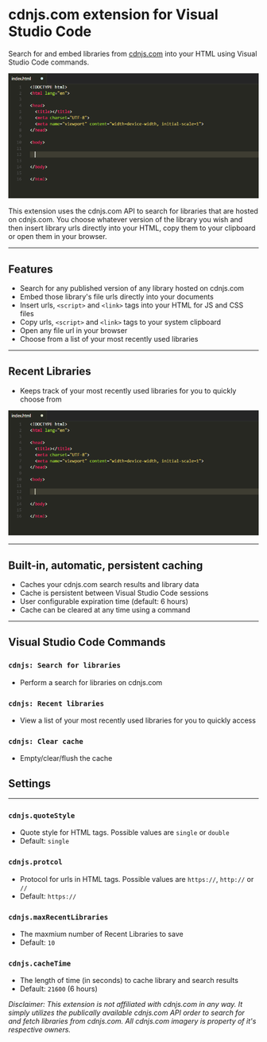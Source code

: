 # cdnjs.com extension for Visual Studio Code

Search for and embed libraries from [cdnjs.com](https://cdnjs.com) into your HTML using Visual Studio Code commands.

![Searching cdnjs.com for jquery](images/search-example.gif)

This extension uses the cdnjs.com API to search for libraries that are hosted on cdnjs.com. You choose whatever version of the library you wish and then insert library urls directly into your HTML, copy them to your clipboard or open them in your browser.

---
## Features
- Search for any published version of any library hosted on cdnjs.com
- Embed those library's file urls directly into your documents
- Insert urls, `<script>` and  `<link>` tags into your HTML for JS and CSS files
- Copy urls, `<script>` and `<link>` tags to your system clipboard
- Open any file url in your browser
- Choose from a list of your most recently used libraries

---
## Recent Libraries
- Keeps track of your most recently used libraries for you to quickly choose from

![Recent Libraries list](images/recent-libraries-example.gif)

---
## Built-in, automatic, persistent caching
- Caches your cdnjs.com search results and library data
- Cache is persistent between Visual Studio Code sessions
- User configurable expiration time (default: 6 hours)
- Cache can be cleared at any time using a command

---
## Visual Studio Code Commands

### `cdnjs: Search for libraries`

- Perform a search for libraries on cdnjs.com

### `cdnjs: Recent libraries`

- View a list of your most recently used libraries for you to quickly access

### `cdnjs: Clear cache`

- Empty/clear/flush the cache

## Settings
---

### `cdnjs.quoteStyle`

- Quote style for HTML tags. Possible values are `single` or `double`
- Default: `single`

### `cdnjs.protcol`

- Protocol for urls in HTML tags. Possible values are `https://`, `http://` or `//`
- Default: `https://`

### `cdnjs.maxRecentLibraries`

- The maxmium number of Recent Libraries to save
- Default: `10`

### `cdnjs.cacheTime`

- The length of time (in seconds) to cache library and search results
- Default: `21600` (6 hours)

*Disclaimer: This extension is not affiliated with cdnjs.com in any way. It simply utilizes the publically available cdnjs.com API order to search for and fetch libraries from cdnjs.com. All cdnjs.com imagery is property of it's respective owners.*